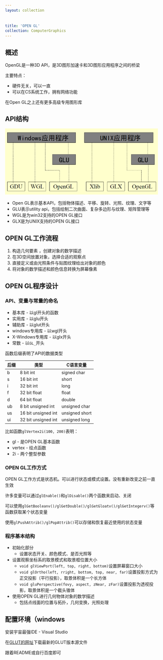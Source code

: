 ```yaml
---
layout: collection


title: 'OPEN GL'
collection: ComputerGraphics
---
```


## 概述

OpenGL是一种3D API，是3D图形加速卡和3D图形应用程序之间的桥梁

主要特点：
- 硬件无关，可以一直
- 可以在CS系统工作，拥有网络功能

在Open GL之上还有更多高级专用图形库

## API结构

![](./_img/10-1.png)

- Open GL表示基本API，包括物体描述、平移、旋转、光照、纹理、文字等
- GLU表示utility api，包括绘制二次曲面、复杂多边形与纹理、矩阵管理等
- WGL是为win32支持的OPEN GL接口
- GLX是为UNIX支持的OPEN GL接口

## OPEN GL工作流程

1. 构造几何要素 ，创建对象的数学描述
2. 在3D空间放置对象，选择合适的观察点
3. 直接定义或由光照条件与贴图纹理给出对象的颜色
4. 将对象的数学描述和颜色信息转换为屏幕像素

## OPEN GL程序设计

### API、变量与常量的命名

- 基本库 - 以gl开头的函数
- 实用库 - 以glu开头
- 辅助库 - 以glut开头
- windows专用库 - 以wgl开头
- X-Windows专用库 - 以glx开头
- 常数 - 以`GL_`开头

函数后缀表明了API的数据类型

| 后缀 | 类型 | C语言变量 |
| --- | --- | --- |
| b | 8 bit int | signed char |
| s | 16 bit int | short |
| i | 32 bit int | long |
| f | 32 bit float | float |
| d | 64 bit float | double |
| ub | 8 bit unsigned int | unsigned char |
| us | 16 bit unsigned int | unsigned short |
| ui | 32 bit unsigned int | unsigned long |

比如函数`glVertex2i(100, 200)`表明：
- gl - 是OPEN GL基本函数
- vertex - 绘点函数
- 2i - 两个整型参数

### OPEN GL工作方式

OPEN GL工作方式是状态机。可以进行状态或模式设置。没有重新改变之前一直生效

许多变量可以通过`glEnable()`和`glDisable()`两个函数来启动、关闭

可以使用`glGetBooleanv()/glGetDouble()/glGetGloatv()/glGetIntegerv()`等函数获取某个状态变量

使用`glPushAttrib()/glPopAttrib()`可以存储和恢复最近使用的状态变量

### 程序基本结构

- 初始化部分
  - 设置状态开关、颜色模式、是否光照等
- 设置观察坐标系的取景模式和取景框位置大小
  - `void glViewPort(left, top, right, bottom)`设置屏幕窗口大小
  - `void glOrtho(left, rright, bottom, top, near, far)`设置投影方式为正交投影（平行投影），取景体积是一个长方体
  - `void gluPerspective(fovy, aspect, zNear, zFar)`设置投影为透视投影，取景体积是一个截头锥体
- 使用OPEN GL进行几何物体对象的数学描述
  - 包括点线面的位置与拓扑，几何变换，光照处理

## 配置环境（windows

安装宇宙最强IDE - Visual Studio

在[GLUT的网址](http://freeglut.sourceforge.net/index.php#download)下载最新的GLUT版本源文件

跟着README或自行百度即可
